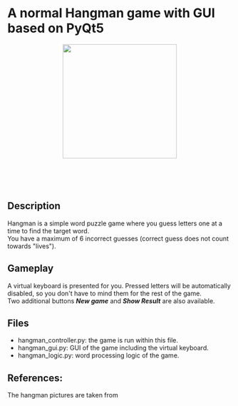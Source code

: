 # A normal Hangman game with GUI based on PyQt5
<p align="center">
  <img src="https://github.com/khoatran94/hangman_PyQt5/assets/39628780/54b5edb1-1a6c-4a48-a483-c5bdc17ef4e4" width="256">
</p>

<br/>
<br/>
<br/>

## Description
Hangman is a simple word puzzle game where you guess letters one at a time to find the target word.\
You have a maximum of 6 incorrect guesses (correct guess does not count towards "lives").

## Gameplay
A virtual keyboard is presented for you. Pressed letters will be automatically disabled, so you don't have to mind them for the rest of the game.\
Two additional buttons ***New game*** and ***Show Result*** are also available.

## Files
* hangman_controller.py: the game is run within this file.
* hangman_gui.py: GUI of the game including the virtual keyboard.
* hangman_logic.py: word processing logic of the game.
  
## References:
 The hangman pictures are taken from 





